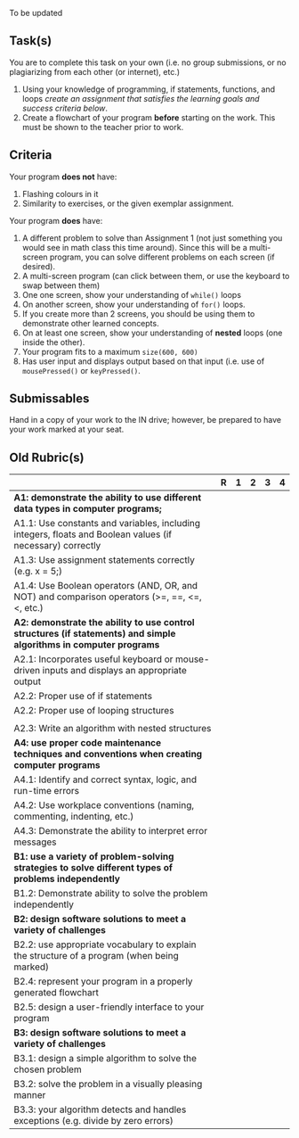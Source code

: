 To be updated

## Task(s)
You are to complete this task on your own (i.e. no group submissions, or no plagiarizing from each other (or internet), etc.)  

1. Using your knowledge of programming, if statements, functions, and loops _create an assignment that satisfies the learning goals and success criteria below_.  
2. Create a flowchart of your program **before** starting on the work.  This must be shown to the teacher prior to work.



## Criteria
Your program **does not** have:
  1. Flashing colours in it
  2. Similarity to exercises, or the given exemplar assignment.

Your program **does** have:
  1. A different problem to solve than Assignment 1 (not just something you would see in math class this time around).  Since this will be a multi-screen program, you can solve different problems on each screen (if desired).
  2. A multi-screen program (can click between them, or use the keyboard to swap between them)
  3. One one screen, show your understanding of ```while()``` loops
  4. On another screen, show your understanding of ```for()``` loops.
  5. If you create more than 2 screens, you should be using them to demonstrate other learned concepts.
  6. On at least one screen, show your understanding of **nested** loops (one inside the other).
  7. Your program fits to a maximum ```size(600, 600)```
  8. Has user input and displays output based on that input (i.e. use of ```mousePressed()``` or ```keyPressed()```.


## Submissables
Hand in a copy of your work to the IN drive; however, be prepared to have your work marked at your seat.


## Old Rubric(s)

|                                          | R    | 1    | 2    | 3    | 4    |
| ---------------------------------------- | ---- | ---- | ---- | ---- | ---- |
| **A1: demonstrate the ability to use different data types in computer programs;** |      |      |      |      |      |
| A1.1: Use constants and variables, including integers, floats and Boolean values (if necessary) correctly |      |      |      |      |      |
| A1.3: Use assignment statements correctly (e.g. x = 5;) |      |      |      |      |      |
| A1.4: Use Boolean operators (AND, OR, and NOT) and comparison operators (>=, ==, <=, <, etc.) |      |      |      |      |      |
| **A2: demonstrate the ability to use control structures (if statements) and simple algorithms in computer programs** |      |      |      |      |      |
| A2.1: Incorporates useful keyboard or mouse-driven inputs and displays an appropriate output |      |      |      |      |      |
| A2.2: Proper use of if statements        |      |      |      |      |      |
| A2.2: Proper use of looping structures   |      |      |      |      |      |
|                                          |      |      |      |      |      |
| A2.3: Write an algorithm with nested structures |      |      |      |      |      |
| **A4: use proper code maintenance techniques and conventions when creating computer programs** |      |      |      |      |      |
| A4.1: Identify and correct syntax, logic, and run-time errors |      |      |      |      |      |
| A4.2: Use workplace conventions (naming, commenting, indenting, etc.) |      |      |      |      |      |
| A4.3: Demonstrate the ability to interpret error messages |      |      |      |      |      |
| **B1: use a variety of problem-solving strategies to solve different types of problems independently** |      |      |      |      |      |
| B1.2: Demonstrate ability to solve the problem independently |      |      |      |      |      |
| **B2: design software solutions to meet a variety of challenges** |      |      |      |      |      |
| B2.2: use appropriate vocabulary to explain the structure of a program (when being marked) |      |      |      |      |      |
| B2.4: represent your program in a properly generated flowchart |      |      |      |      |      |
| B2.5: design a user-friendly interface to your program |      |      |      |      |      |
| **B3: design software solutions to meet a variety of challenges** |      |      |      |      |      |
| B3.1: design a simple algorithm to solve the chosen problem |      |      |      |      |      |
| B3.2: solve the problem in a visually pleasing manner |      |      |      |      |      |
| B3.3: your algorithm detects and handles exceptions (e.g. divide by zero errors) |      |      |      |      |      |
